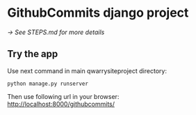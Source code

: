 # GithubCommits django project

*-> See STEPS.md for more details*

## Try the app

Use next command in main qwarrysiteproject directory:
```
python manage.py runserver
```

Then use following url in your browser:
<http://localhost:8000/githubcommits/>

